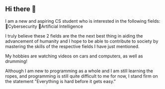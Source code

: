 ## Hi there 👋

I am a new and aspiring CS student who is interested in the following fields:
🔐Cybersecurity
🤖Artificial Intelligence

I truly believe these 2 fields are the the next best thing in aiding the advancement of humanity and I hope to be able to contribute to society by mastering the skills of the respective fields I have just mentioned.

My hobbies are watching videos on cars and computers, as well as drumming!

Although I am new to programming as a whole and I am still learning the ropes, and programming is still quite difficult to me for now, I stand firm on the statement "Everything is hard before it gets easy."

<!--
**NextSemIsMySem/NextSemIsMySem** is a ✨ _special_ ✨ repository because its `README.md` (this file) appears on your GitHub profile.

Here are some ideas to get you started:

- 🔭 I’m currently working on ...
- 🌱 I’m currently learning ...
- 👯 I’m looking to collaborate on ...
- 🤔 I’m looking for help with ...
- 💬 Ask me about ...
- 📫 How to reach me: ...
- 😄 Pronouns: ...
- ⚡ Fun fact: ...
-->
